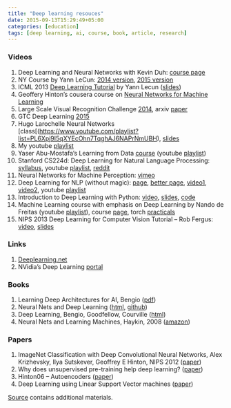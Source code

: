```yaml
---
title: "Deep learning resouces"
date: 2015-09-13T15:29:49+05:00
categories: [education]
tags: [deep learning, ai, course, book, article, research]
---
```

### Videos

1. Deep Learning and Neural Networks with Kevin Duh: [course page](http://cl.naist.jp/~kevinduh/a/deep2014/)
2. NY Course by Yann LeCun: [2014 version](http://techtalks.tv/deep_learning_nyu_spring_2014/), [2015 version](http://techtalks.tv/deep-learning-nyu-spring-2015/)
3. ICML 2013 [Deep Learning Tutorial](http://techtalks.tv/talks/deep-learning/58122/) by Yann Lecun ([slides](http://www.cs.nyu.edu/~yann/talks/lecun-ranzato-icml2013.pdf))
4. Geoffery Hinton’s cousera course on [Neural Networks for Machine Learning](https://www.coursera.org/course/neuralnets)
5. Large Scale Visual Recognition Challenge [2014](http://image-net.org/challenges/LSVRC/2014/eccv2014), arxiv [paper](http://arxiv.org/abs/1409.0575)
6. GTC Deep Learning [2015](http://on-demand-gtc.gputechconf.com/gtcnew/on-demand-gtc.php)
7. Hugo Larochelle Neural Networks [class[(https://www.youtube.com/playlist?list=PL6Xpj9I5qXYEcOhn7TqghAJ6NAPrNmUBH), [slides](http://info.usherbrooke.ca/hlarochelle/cours/ift725_A2013/contenu.html)
8. My youtube [playlist](https://www.youtube.com/playlist?list=PLFyHXClT3SSh792hH9FuWLHb1zeKrUdaI)
9. Yaser Abu-Mostafa’s Learning from Data [course](https://work.caltech.edu/telecourse.html) (youtube [playlist](https://www.youtube.com/playlist?list=PLD63A284B7615313A))
10. Stanford CS224d: Deep Learning for Natural Language Processing: [syllabus](http://cs224d.stanford.edu/syllabus.html), youtube [playlist](https://www.youtube.com/playlist?list=PLFyHXClT3SShCsk058_lY5uPjWo6bQRmv), [reddit](http://www.reddit.com/r/CS224d)
11. Neural Networks for Machine Perception: [vimeo](https://vimeo.com/77050653)
12. Deep Learning for NLP (without magic): [page](http://www.socher.org/index.php/DeepLearningTutorial/DeepLearningTutorial), [better page](http://nlp.stanford.edu/courses/NAACL2013/), [video1](http://techtalks.tv/talks/deep-learning-for-nlp-without-magic-part-1/58414/), [video2](http://techtalks.tv/talks/deep-learning-for-nlp-without-magic-part-2/58415/), youtube [playlist](https://www.youtube.com/playlist?list=PL4617D0E28A5781B0)
13. Introduction to Deep Learning with Python: [video](https://www.youtube.com/watch?v=S75EdAcXHKk), [slides](http://www.slideshare.net/indicods/deep-learning-with-python-and-the-theano-library), [code](https://github.com/Newmu/Theano-Tutorials)
14. Machine Learning course with emphasis on Deep Learning by Nando de Freitas (youtube [playlist](https://www.youtube.com/playlist?list=PLE6Wd9FR--EfW8dtjAuPoTuPcqmOV53Fu)), course [page](https://www.cs.ox.ac.uk/people/nando.defreitas/machinelearning/), torch [practicals](https://github.com/oxford-cs-ml-2015/)
15. NIPS 2013 Deep Learning for Computer Vision Tutorial – Rob Fergus: [video](https://www.youtube.com/watch?v=qgx57X0fBdA), [slides](http://media.nips.cc/Conferences/2013/Video/Tutorial1A.pdf)

### Links

1. [Deeplearning.net](http://deeplearning.net/)
2. NVidia’s Deep Learning [portal](https://developer.nvidia.com/deep-learning)

### Books

1. Learning Deep Architectures for AI, Bengio ([pdf](http://www.iro.umontreal.ca/~bengioy/papers/ftml_book.pdf))
2. Neural Nets and Deep Learning ([html](http://neuralnetworksanddeeplearning.com/), [github](https://github.com/mnielsen/neural-networks-and-deep-learning))
3. Deep Learning, Bengio, Goodfellow, Courville ([html](http://www.iro.umontreal.ca/~bengioy/dlbook/))
4. Neural Nets and Learning Machines, Haykin, 2008 ([amazon](http://www.amazon.com/Neural-Networks-Learning-Machines-3rd/dp/0131471392/ref=sr_1_2?s=books&ie=UTF8&qid=1430937795&sr=1-2))


### Papers

1. ImageNet Classification with Deep Convolutional Neural Networks, Alex Krizhevsky, Ilya Sutskever, Geoffrey E Hinton, NIPS 2012 ([paper](http://www.cs.toronto.edu/~fritz/absps/imagenet.pdf))
2. Why does unsupervised pre-training help deep learning? ([paper](http://machinelearning.wustl.edu/mlpapers/paper_files/AISTATS2010_ErhanCBV10.pdf))
3. Hinton06 – Autoencoders ([paper](http://www.cs.toronto.edu/~rsalakhu/papers/science.pdf))
4. Deep Learning using Linear Support Vector machines ([paper](http://deeplearning.net/wp-content/uploads/2013/03/dlsvm.pdf))

[Source](http://www.jeremydjacksonphd.com/?p=28) contains additional materials.
